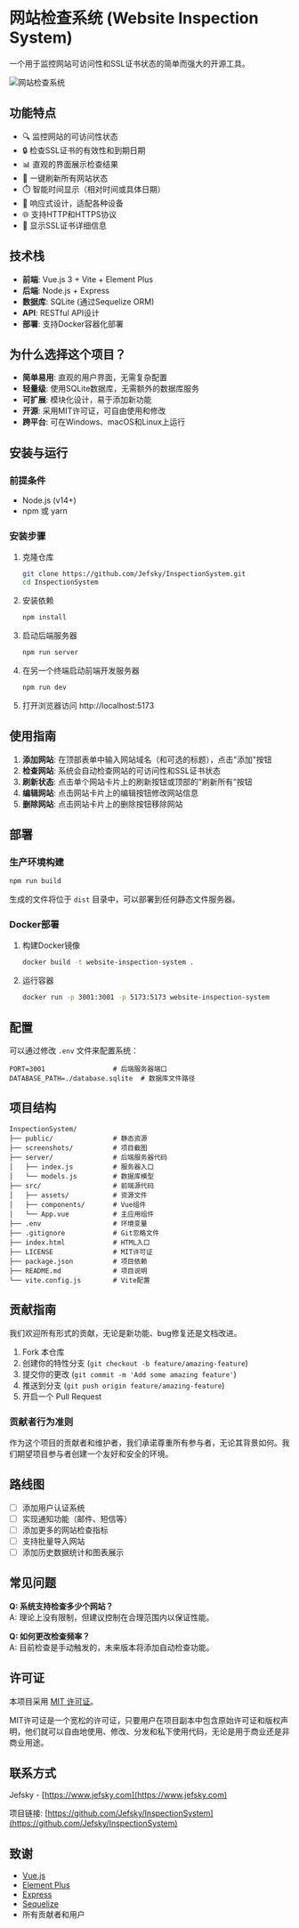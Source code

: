 # 网站检查系统 (Website Inspection System)

一个用于监控网站可访问性和SSL证书状态的简单而强大的开源工具。

![网站检查系统](screenshots/preview.png)

## 功能特点

- 🔍 监控网站的可访问性状态
- 🔒 检查SSL证书的有效性和到期日期
- 📊 直观的界面展示检查结果
- 🔄 一键刷新所有网站状态
- ⏱️ 智能时间显示（相对时间或具体日期）
- 📱 响应式设计，适配各种设备
- 🌐 支持HTTP和HTTPS协议
- 🔔 显示SSL证书详细信息

## 技术栈

- **前端**: Vue.js 3 + Vite + Element Plus
- **后端**: Node.js + Express
- **数据库**: SQLite (通过Sequelize ORM)
- **API**: RESTful API设计
- **部署**: 支持Docker容器化部署

## 为什么选择这个项目？

- **简单易用**: 直观的用户界面，无需复杂配置
- **轻量级**: 使用SQLite数据库，无需额外的数据库服务
- **可扩展**: 模块化设计，易于添加新功能
- **开源**: 采用MIT许可证，可自由使用和修改
- **跨平台**: 可在Windows、macOS和Linux上运行

## 安装与运行

### 前提条件

- Node.js (v14+)
- npm 或 yarn

### 安装步骤

1. 克隆仓库
   ```bash
   git clone https://github.com/Jefsky/InspectionSystem.git
   cd InspectionSystem
   ```

2. 安装依赖
   ```bash
   npm install
   ```

3. 启动后端服务器
   ```bash
   npm run server
   ```

4. 在另一个终端启动前端开发服务器
   ```bash
   npm run dev
   ```

5. 打开浏览器访问 http://localhost:5173

## 使用指南

1. **添加网站**: 在顶部表单中输入网站域名（和可选的标题），点击"添加"按钮
2. **检查网站**: 系统会自动检查网站的可访问性和SSL证书状态
3. **刷新状态**: 点击单个网站卡片上的刷新按钮或顶部的"刷新所有"按钮
4. **编辑网站**: 点击网站卡片上的编辑按钮修改网站信息
5. **删除网站**: 点击网站卡片上的删除按钮移除网站

## 部署

### 生产环境构建

```bash
npm run build
```

生成的文件将位于 `dist` 目录中，可以部署到任何静态文件服务器。

### Docker部署

1. 构建Docker镜像
   ```bash
   docker build -t website-inspection-system .
   ```

2. 运行容器
   ```bash
   docker run -p 3001:3001 -p 5173:5173 website-inspection-system
   ```

## 配置

可以通过修改 `.env` 文件来配置系统：

```
PORT=3001                 # 后端服务器端口
DATABASE_PATH=./database.sqlite  # 数据库文件路径
```

## 项目结构

```
InspectionSystem/
├── public/               # 静态资源
├── screenshots/          # 项目截图
├── server/               # 后端服务器代码
│   ├── index.js          # 服务器入口
│   └── models.js         # 数据库模型
├── src/                  # 前端源代码
│   ├── assets/           # 资源文件
│   ├── components/       # Vue组件
│   └── App.vue           # 主应用组件
├── .env                  # 环境变量
├── .gitignore            # Git忽略文件
├── index.html            # HTML入口
├── LICENSE               # MIT许可证
├── package.json          # 项目依赖
├── README.md             # 项目说明
└── vite.config.js        # Vite配置
```

## 贡献指南

我们欢迎所有形式的贡献，无论是新功能、bug修复还是文档改进。

1. Fork 本仓库
2. 创建你的特性分支 (`git checkout -b feature/amazing-feature`)
3. 提交你的更改 (`git commit -m 'Add some amazing feature'`)
4. 推送到分支 (`git push origin feature/amazing-feature`)
5. 开启一个 Pull Request

### 贡献者行为准则

作为这个项目的贡献者和维护者，我们承诺尊重所有参与者，无论其背景如何。我们期望项目参与者创建一个友好和安全的环境。

## 路线图

- [ ] 添加用户认证系统
- [ ] 实现通知功能（邮件、短信等）
- [ ] 添加更多的网站检查指标
- [ ] 支持批量导入网站
- [ ] 添加历史数据统计和图表展示

## 常见问题

**Q: 系统支持检查多少个网站？**  
A: 理论上没有限制，但建议控制在合理范围内以保证性能。

**Q: 如何更改检查频率？**  
A: 目前检查是手动触发的，未来版本将添加自动检查功能。

## 许可证

本项目采用 [MIT 许可证](LICENSE)。

MIT许可证是一个宽松的许可证，只要用户在项目副本中包含原始许可证和版权声明，他们就可以自由地使用、修改、分发和私下使用代码，无论是用于商业还是非商业用途。

## 联系方式

Jefsky - [https://www.jefsky.com](https://www.jefsky.com)

项目链接: [https://github.com/Jefsky/InspectionSystem](https://github.com/Jefsky/InspectionSystem)

## 致谢

- [Vue.js](https://vuejs.org/)
- [Element Plus](https://element-plus.org/)
- [Express](https://expressjs.com/)
- [Sequelize](https://sequelize.org/)
- 所有贡献者和用户
